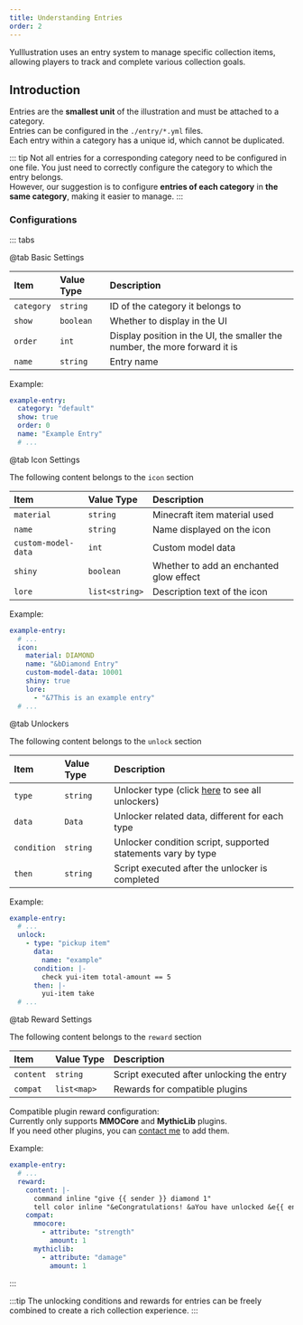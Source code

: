 ```yaml
---
title: Understanding Entries
order: 2
---
```


YuIllustration uses an entry system to manage specific collection items, allowing players to track and complete various collection goals.

## Introduction

Entries are the **smallest unit** of the illustration and must be attached to a category.  
Entries can be configured in the `./entry/*.yml` files.  
Each entry within a category has a unique id, which cannot be duplicated.  

::: tip
Not all entries for a corresponding category need to be configured in one file. You just need to correctly configure the category to which the entry belongs.  
However, our suggestion is to configure **entries of each category** in **the same category**, making it easier to manage.
:::

### Configurations

::: tabs

@tab Basic Settings

| Item | Value Type | Description |
| :--- | :--- | :--- 
| `category` | `string` | ID of the category it belongs to |
| `show` | `boolean` | Whether to display in the UI |
| `order` | `int` | Display position in the UI, the smaller the number, the more forward it is |
| `name` | `string` | Entry name |

Example: 
```yaml
example-entry:
  category: "default"
  show: true
  order: 0
  name: "Example Entry"
  # ...
```

@tab Icon Settings

The following content belongs to the `icon` section

| Item | Value Type | Description |
| :--- | :--- | :--- 
| `material` | `string` | Minecraft item material used |
| `name` | `string` | Name displayed on the icon |
| `custom-model-data` | `int` | Custom model data |
| `shiny` | `boolean` | Whether to add an enchanted glow effect |
| `lore` | `list<string>` | Description text of the icon |

Example:
```yaml
example-entry:
  # ...
  icon:
    material: DIAMOND
    name: "&bDiamond Entry"
    custom-model-data: 10001
    shiny: true
    lore:
      - "&7This is an example entry"
  # ...
```

@tab Unlockers

The following content belongs to the `unlock` section

| Item | Value Type | Description |
| :--- | :--- | :--- 
| `type` | `string` | Unlocker type (click [here](../unlocker/README.md) to see all unlockers) |
| `data` | `Data` | Unlocker related data, different for each type |
| `condition` | `string` | Unlocker condition script, supported statements vary by type |
| `then` | `string` | Script executed after the unlocker is completed |

Example:
```yaml
example-entry:
  # ...
  unlock:
    - type: "pickup item"
      data:
        name: "example"
      condition: |-
        check yui-item total-amount == 5
      then: |-
        yui-item take
  # ...
```

@tab Reward Settings

The following content belongs to the `reward` section

| Item | Value Type | Description |
| :--- | :--- | :--- 
| `content` | `string` | Script executed after unlocking the entry |
| `compat` | `list<map>` | Rewards for compatible plugins |

Compatible plugin reward configuration:  
Currently only supports **MMOCore** and **MythicLib** plugins.  
If you need other plugins, you can [contact me](https://discord.com/invite/SzPBHGttaR) to add them.

Example:
```yaml
example-entry:
  # ...
  reward:
    content: |-
      command inline "give {{ sender }} diamond 1"
      tell color inline "&eCongratulations! &aYou have unlocked &e{{ entry }} &a!"
    compat:
      mmocore:
        - attribute: "strength"
          amount: 1
      mythiclib:
        - attribute: "damage"
          amount: 1
```

:::

:::tip
The unlocking conditions and rewards for entries can be freely combined to create a rich collection experience.
:::

